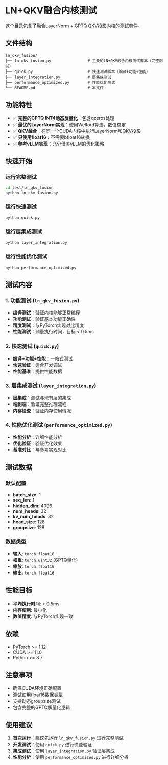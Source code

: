 # LN+QKV融合内核测试

这个目录包含了融合LayerNorm + GPTQ QKV投影内核的测试套件。

## 文件结构

```
ln_qkv_fusion/
├── ln_qkv_fusion.py                # 主要的LN+QKV融合内核测试脚本（完整测试）
├── quick.py                        # 快速测试脚本（编译+功能+性能）
├── layer_integration.py            # 层集成测试
├── performance_optimized.py        # 性能优化测试
└── README.md                       # 本文件
```

## 功能特性

- ✅ **完整的GPTQ INT4动态反量化**：包含qzeros处理
- ✅ **最优的LayerNorm实现**：使用Welford算法，数值稳定
- ✅ **QKV融合**：在同一个CUDA内核中执行LayerNorm和QKV投影
- ✅ **只使用float16**：不需要bfloat16转换
- ✅ **参考vLLM实现**：充分借鉴vLLM的优化策略

## 快速开始

### 运行完整测试

```bash
cd test/ln_qkv_fusion
python ln_qkv_fusion.py
```

### 运行快速测试

```bash
python quick.py
```

### 运行层集成测试

```bash
python layer_integration.py
```

### 运行性能优化测试

```bash
python performance_optimized.py
```

## 测试内容

### 1. 功能测试 (`ln_qkv_fusion.py`)

- **编译测试**：验证内核能够正常编译
- **功能测试**：验证基本功能正确性
- **精度测试**：与PyTorch实现对比精度
- **性能测试**：测量执行时间，目标 < 0.5ms

### 2. 快速测试 (`quick.py`)

- **编译+功能+性能**：一站式测试
- **快速验证**：适合开发调试
- **性能基准**：提供性能数据

### 3. 层集成测试 (`layer_integration.py`)

- **层集成**：测试与现有层的集成
- **端到端**：验证完整推理流程
- **内存检查**：验证内存使用情况

### 4. 性能优化测试 (`performance_optimized.py`)

- **性能分析**：详细性能分析
- **优化验证**：验证优化效果
- **基准对比**：与参考实现对比

## 测试数据

### 默认配置
- **batch_size**: 1
- **seq_len**: 1
- **hidden_dim**: 4096
- **num_heads**: 32
- **kv_num_heads**: 32
- **head_size**: 128
- **groupsize**: 128

### 数据类型
- **输入**: `torch.float16`
- **权重**: `torch.uint32` (GPTQ量化)
- **缩放**: `torch.float16`
- **输出**: `torch.float16`

## 性能目标

- **平均执行时间**: < 0.5ms
- **内存使用**: 最小化
- **数值精度**: 与PyTorch实现一致

## 依赖

- PyTorch >= 1.12
- CUDA >= 11.0
- Python >= 3.7

## 注意事项

- 确保CUDA环境正确配置
- 测试使用float16数据类型
- 支持动态groupsize测试
- 包含完整的GPTQ解量化逻辑

## 使用建议

1. **首次运行**：建议先运行 `ln_qkv_fusion.py` 进行完整测试
2. **开发调试**：使用 `quick.py` 进行快速验证
3. **集成测试**：使用 `layer_integration.py` 验证层集成
4. **性能分析**：使用 `performance_optimized.py` 进行详细分析